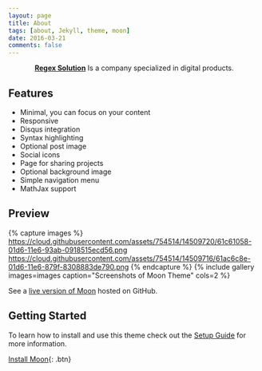 ```yaml
---
layout: page
title: About
tags: [about, Jekyll, theme, moon]
date: 2016-03-21
comments: false
---
```

    
<center><a href="http://regexti.github.io"><b>Regex Solution</b></a> Is a company specialized in digital products.</center>

## Features
* Minimal, you can focus on your content
* Responsive
* Disqus integration
* Syntax highlighting
* Optional post image
* Social icons
* Page for sharing projects
* Optional background image
* Simple navigation menu
* MathJax support

## Preview

{% capture images %}
    https://cloud.githubusercontent.com/assets/754514/14509720/61c61058-01d6-11e6-93ab-0918515ecd56.png
    https://cloud.githubusercontent.com/assets/754514/14509716/61ac6c8e-01d6-11e6-879f-8308883de790.png
{% endcapture %}
{% include gallery images=images caption="Screenshots of Moon Theme" cols=2 %}

See a [live version of Moon](http://regexti.github.io) hosted on GitHub.

## Getting Started

To learn how to install and use this theme check out the [Setup Guide](http://regexti.me) for more information.
      
[Install Moon](https://github.com/regex_ti){: .btn}
